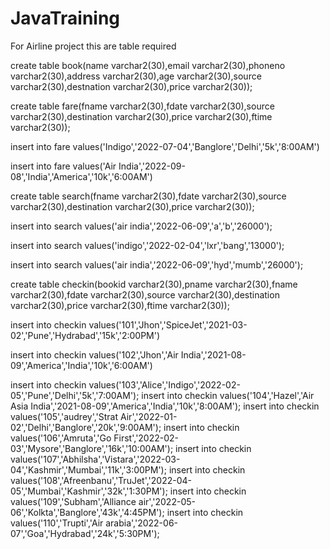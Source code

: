# JavaTraining
For Airline project this are table required

create table book(name varchar2(30),email varchar2(30),phoneno varchar2(30),address varchar2(30),age varchar2(30),source varchar2(30),destnation varchar2(30),price varchar2(30));

create table fare(fname varchar2(30),fdate varchar2(30),source varchar2(30),destination varchar2(30),price varchar2(30),ftime varchar2(30));



insert into fare values('Indigo','2022-07-04','Banglore','Delhi','5k','8:00AM')


insert into fare values('Air India','2022-09-08','India','America','10k','6:00AM')


create table search(fname varchar2(30),fdate varchar2(30),source varchar2(30),destination varchar2(30),price varchar2(30));


insert into search values('air india','2022-06-09','a','b','26000');


insert into search values('indigo','2022-02-04','lxr','bang','13000');


insert into search values('air india','2022-06-09','hyd','mumb','26000');


create table checkin(bookid varchar2(30),pname varchar2(30),fname varchar2(30),fdate varchar2(30),source varchar2(30),destination varchar2(30),price varchar2(30),ftime varchar2(30));


insert into checkin values('101','Jhon','SpiceJet','2021-03-02','Pune','Hydrabad','15k','2:00PM')


insert into checkin values('102','Jhon','Air India','2021-08-09','America','India','10k','6:00AM')


insert into checkin values('103','Alice','Indigo','2022-02-05','Pune','Delhi','5k','7:00AM');
insert into checkin values('104','Hazel','Air Asia India','2021-08-09','America','India','10k','8:00AM');
insert into checkin values('105','audrey','Strat Air','2022-01-02','Delhi','Banglore','20k','9:00AM');
insert into checkin values('106','Amruta','Go First','2022-02-03','Mysore','Banglore','16k','10:00AM');
insert into checkin values('107','Abhilsha','Vistara','2022-03-04','Kashmir','Mumbai','11k','3:00PM');
insert into checkin values('108','Afreenbanu','TruJet','2022-04-05','Mumbai','Kashmir','32k','1:30PM');
insert into checkin values('109','Subham','Alliance air','2022-05-06','Kolkta','Banglore','43k','4:45PM');
insert into checkin values('110','Trupti','Air arabia','2022-06-07','Goa','Hydrabad','24k','5:30PM');

